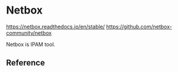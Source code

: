 # Netbox

<https://netbox.readthedocs.io/en/stable/>
<https://github.com/netbox-community/netbox>

Netbox is IPAM tool.

## Reference
